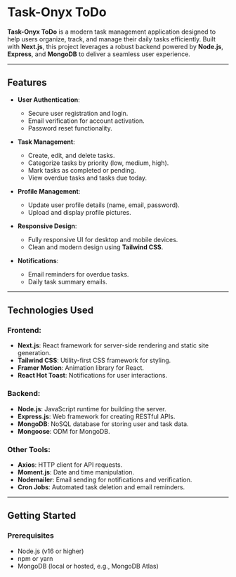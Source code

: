 # Task-Onyx ToDo

**Task-Onyx ToDo** is a modern task management application designed to help users organize, track, and manage their daily tasks efficiently. Built with **Next.js**, this project leverages a robust backend powered by **Node.js**, **Express**, and **MongoDB** to deliver a seamless user experience.

---

## Features

- **User Authentication**:

  - Secure user registration and login.
  - Email verification for account activation.
  - Password reset functionality.

- **Task Management**:

  - Create, edit, and delete tasks.
  - Categorize tasks by priority (low, medium, high).
  - Mark tasks as completed or pending.
  - View overdue tasks and tasks due today.

- **Profile Management**:

  - Update user profile details (name, email, password).
  - Upload and display profile pictures.

- **Responsive Design**:

  - Fully responsive UI for desktop and mobile devices.
  - Clean and modern design using **Tailwind CSS**.

- **Notifications**:
  - Email reminders for overdue tasks.
  - Daily task summary emails.

---

## Technologies Used

### Frontend:

- **Next.js**: React framework for server-side rendering and static site generation.
- **Tailwind CSS**: Utility-first CSS framework for styling.
- **Framer Motion**: Animation library for React.
- **React Hot Toast**: Notifications for user interactions.

### Backend:

- **Node.js**: JavaScript runtime for building the server.
- **Express.js**: Web framework for creating RESTful APIs.
- **MongoDB**: NoSQL database for storing user and task data.
- **Mongoose**: ODM for MongoDB.

### Other Tools:

- **Axios**: HTTP client for API requests.
- **Moment.js**: Date and time manipulation.
- **Nodemailer**: Email sending for notifications and verification.
- **Cron Jobs**: Automated task deletion and email reminders.

---

## Getting Started

### Prerequisites

- Node.js (v16 or higher)
- npm or yarn
- MongoDB (local or hosted, e.g., MongoDB Atlas)
